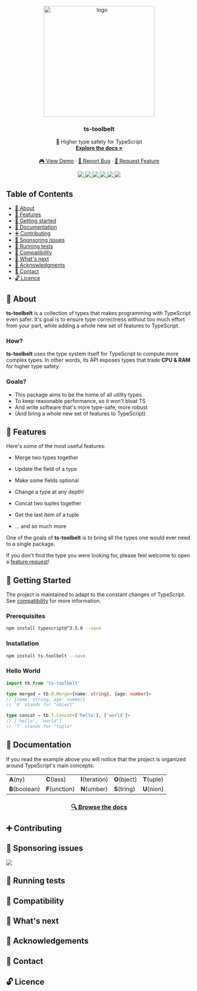 <p align="center">
  <a href="https://github.com/pirix-gh/ts-toolbelt">
    <img alt="logo" title="ts-toolbelt" src="https://raw.githubusercontent.com/pirix-gh/ts-toolbelt/master/.github/logo.png" width="300">
  </a>

  <h3 align="center">ts-toolbelt</h3>

  <p align="center">
    👷 Higher type safety for TypeScript
    <br>
    <a href="https://pirix-gh.github.io/ts-toolbelt/" target="_blank"><strong>Explore the docs »</strong></a>
    <br>
    <br>
    <a href="#">🎮 View Demo</a>
    ·
    <a href="https://github.com/pirix-gh/ts-toolbelt/issues/new?template=---bug-report.md">🐞 Report Bug</a>
    ·
    <a href="https://github.com/pirix-gh/ts-toolbelt/issues/new?template=---feature-request.md">🍩 Request Feature</a>
  </p>
</p>

<p align="center">
  <a href="https://gitter.im/ts-toolbelt/community?utm_source=share-link&utm_medium=link&utm_campaign=share-link" target="_blank">
    <img src="https://img.shields.io/gitter/room/ts-toolbelt/community.svg">
  </a>
  <a href="https://www.npmjs.com/package/ts-toolbelt" target="_blank">
    <img src="https://img.shields.io/npm/v/ts-toolbelt.svg">
  </a>
  <a href="https://travis-ci.org/pirix-gh/ts-toolbelt" target="_blank">
    <img src="https://img.shields.io/travis/pirix-gh/ts-toolbelt.svg">
  </a>
  <a href="#">
    <img src="https://img.shields.io/npm/dm/ts-toolbelt.svg">
  </a>
  <a href="http://makeapullrequest.com" target="_blank">
    <img src="https://img.shields.io/badge/PRs-welcome-brightgreen.svg">
  </a>
  <a href="#">
    <img src="https://img.shields.io/npm/l/ts-toolbelt.svg">
  </a>
</p>

## Table of Contents

- [📜 About](#-about)
- [🎩 Features](#-features)
- [🏁 Getting started](#-getting-started)
- [📖 Documentation](#-documentation)
- [➕ Contributing](#-contributing)
- [👏 Sponsoring issues](#-sponsoring-issues)
- [💉 Running tests](#-running-tests)
- [🔧 Compatibility](#-compatibility)
- [🔮 What's next](#-whats-next)
- [🙏 Acknowledgments](#-acknowledgments)
- [💬 Contact](#-contact)
- [🔓 Licence](#-licence)

## 📜 About

**ts-toolbelt** is a collection of types that makes programming with TypeScript even safer. It's goal is to ensure type correctness without too much effort from your part, while adding a whole new set of features to TypeScript.

### How?

**ts-toolbelt** uses the type system itself for TypeScript to compute more
complex types. In other words, its API exposes types that trade **CPU & RAM**
for higher type safety.

### Goals?
 * This package aims to be the home of all utility types
 * To keep reasonable performance, so it won't bloat TS
 * And write software that's more type-safe, more robust
 * (And bring a whole new set of features to TypeScript)

## 🎩 Features

Here's some of the most useful features:

* Merge two types together
  
* Update the field of a type 
* Make some fields optional
* Change a type at any depth!
* Concat two tuples together
* Get the last item of a tuple
* ... and so much more

One of the goals of **ts-toolbelt** is to bring all the types one would ever
need to a single package.

If you don't find the type you were looking for, please feel welcome to open
a [feature request](https://github.com/pirix-gh/ts-toolbelt/issues/new?template=---feature-request.md)!

## 🏁 Getting Started

The project is maintained to adapt to the constant changes of TypeScript. See [compatibility](#compatibility) for more information.

### Prerequisites

```sh
npm install typescript@^3.5.0 --save
```

### Installation

```sh
npm install ts-toolbelt --save
```

### Hello World

```ts
import tb from 'ts-toolbelt'

type merged = tb.O.Merge<{name: string}, {age: number}>
// {name: string, age: number}
// `O` stands for "object"

type concat = tb.T.Concat<['hello'], ['world']>
// ['hello', 'world']
// `T` stands for "tuple"
```

## 📖 Documentation

If you read the example above you will notice that the project is organized around TypeScript's main concepts:

<p align="center">

|  |  |  |  |  |
|----------------|----------------|-----------------|--------------|-------------|
| **A**(ny) | **C**(lass) | **I**(teration) | **O**(bject) | **T**(uple) |
| **B**(boolean) | **F**(unction) | **N**(umber) | **S**(tring) | **U**(nion) |

</p>

<h3 align="center">
  <a href="https://pirix-gh.github.io/ts-toolbelt/">
    🔍 Browse the docs
  </a>
</h3>

## ➕ Contributing

## 👏 Sponsoring issues

<a href="https://issuehunt.io/r/pirix-gh/ts-toolbelt">
  <img
  src="https://raw.githubusercontent.com/pirix-gh/ts-toolbelt/master/.github/issuehunt-logo.svg?sanitize=true">
</a>

## 💉 Running tests

## 🔧 Compatibility

## 🔮 What's next

## 🙏 Acknowledgements

## 💬 Contact

## 🔓 Licence
